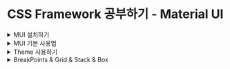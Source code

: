 # CSS Framework 공부하기 - Material UI

<details>
<summary>MUI 설치하기</summary>

> Material UI는 Google의 Material Design을 구현하는 오픈 소스 React Component 라이브러리이다.;

#### 설치 방법
```bash
npm install @mui/material @emotion/react @emotion/styled

npm install @mui/material @mui/styled-engine-sc styled-components
```
- 두 개의 설치 방법이 있지만 기본적으로 MUI 컴포넌트를 위한 스타일링을 생성할 때 사용되는 기본 스타일 라이브러리는 emotion이다.
  - 왜냐하면 SSR 환경에서 styled component를 MUI를 위한 엔진으로 사용할 때 아직 에러가 있을 수 있기 때문

```html
<link
    rel="stylesheet"
    href="https://fonts.googleapis.com/css?family=Roboto:300,400,500,700&display=swap"
/>
<style>
      * {
        font-family: "Roboto", sans-serif;
      }
    </style>
```
- 폰트는 index.html에 넣어서 적용해준다.

- 아이콘을 위한 모듈 설치
```bash
npm install @mui/icons-material
```
</details>

<details>
<summary>MUI 기본 사용법</summary>

### 버튼 사용법
![Alt text](/react/react-material-ui-app/readme_img/image.png)
- MUI에서 제공하는 버튼을 사용하고 싶은 경우 Button을 import 해서 사용하면 된다.

![Alt text](readme_img/image-1.png)
![Alt text](readme_img/image-2.png)
- variant props에 따라서 스타일링이 차이가 난다.
- variant뿐 아니라 아주 많은 props가 존재하는데 그것은 페이지 아래로 내려가보면 API에 자세히 나와있다. [...Go!](https://mui.com/material-ui/api/button/#props)

### [버튼에 아이콘](https://mui.com/material-ui/react-button/#buttons-with-icons-and-label)을 넣으려면?

### 버튼 색깔 바꾸기
![Alt text](readme_img/image-3.png)

> 커스텀 버튼을 만드려면?
>![Alt text](readme_img/image-4.png)

### TypoGraphy 사용법
- 한 번에 너무 많은 유형의 크기와 스타일을 사용하면 레이아웃이 손상될 수 있다.
- Typographic scale에는 레이아웃 그리드와 함께 잘 작동하는 제한된 유형 크기 세트가 있다.
```javascript
<Typography variant="h1" component="div" gutterBottom>
    h1. Heading
</Typography>
```
- h1 스타일을 사용하고 div 태그를 사용한다.
![Alt text](readme_img/image-5.png)

</details>

<details>
<summary>Theme 사용하기</summary>

> 테마는 구성 요소의 색상, 표면의 어두움, 그림자 수준, 잉크 요소의 적절한 불투명도 등을 지정한다. <br />
> 테마를 사용하면 앱에 일관된 톤을 적용할 수 있으며 이를 통해 비즈니스 또는 브랜드의 특정 요구 사항을 충족하기 위해 프로젝트의 모든 디자인 측면을 사용자 지정할 수 있다. <br />
> 앱 간의 일관성을 높이기 위해 밝은 테마와 어두운 테마를 선택할 수 있다. 기본적으로 구성 요소는 밝은 테마 유형을 사용한다.

### 커스텀 테마를 만들어 사용하기
![Alt text](readme_img/image-6.png)
```javascript
import { createTheme } from '@mui/material/styles';
import { green, purple } from '@mui/material/colors';

export const theme = createTheme({
  palette: {
    primary: {
      main: purple[500], 
    },
    secondary: {
      main: green[500],
    }
  }
})
```

#### 커스텀 버튼에 테마 적용
![Alt text](readme_img/image-7.png)

</details>

<details>
<summary>BreakPoints & Grid & Stack & Box</summary>

### [Breakpoints](https://mui.com/material-ui/customization/breakpoints/)를 이용한 반응형 구현하기
- 최적의 사용자 경험을 위해 MUI 인터페이스는 다양한 중단점에서 레이아웃을 조정할 수 있어야 한다.
- 중단점은 반응형으로 만들기 위해 다양한 구성 요소에서 내부적으로 사용되지만 Grid 구성 요소를 통해 응용 프로그램의 레이아웃을 제어하는 데 사용할 수도 있다.
![Alt text](readme_img/image-8.png)

#### 테마를 이용한 커스텀 breakpoint 생성
```javascript
const theme = createTheme({
  breakpoints: {
    values: {
      xs: 0,
      sm: 600,
      md: 900,
      lg: 1200,
      xl: 1536,
    }
  }
})
```

<br />

### [Grid](https://mui.com/material-ui/react-grid/#main-content)
- MUI 디자인 반응형 레이아웃 그리드는 화면 크기와 방향에 맞게 조정되어 레이아웃 전체에서 일관성을 보장한다.
![Alt text](readme_img/image-9.png)
![Alt text](readme_img/image-10.png)

<br />

### [Stack](https://mui.com/material-ui/react-stack/)
- Stack 구성 요소는 각 자식 사이에 선택적 간격 또는 구분선을 사용하여 수직 또는 수평 축을 따라 직계 자식의 레이아웃을 관리한다.
- 스택은 1차원 레이아웃과 관련된 반면 그리드는 2차원 레이아웃을 처리한다.
- 기본 방향은 자식을 세트로 쌓는 열이다.
[Title](.gitignore)

<br />

### [Box](https://mui.com/material-ui/react-box/)
- Box 구성 요소는 대부분의 CSS 유틸리티 요구 사항에 대한 래퍼 구성 요소 역할을 한다.
![Alt text](readme_img/image-12.png)

#### flex
- 이것은 flex-grow, flex-shrink 및 flex-basis가 결합된 약어이다.
- 두 번째 및 세 번째 매개변수(flex-shrink 및 flex-basis)는 선택 사항이다.
- 기본값은 0 1 auto이지만 flex: 5;와 같이 단일 숫자 값으로 설정하면 flex-basis가 0%로 변경되므로 flex-grow: 5를 설정하는 것과 같다.
- 플렉스 수축: 1; 플렉스 기반: 0%;
![Alt text](readme_img/image-13.png)

</details>